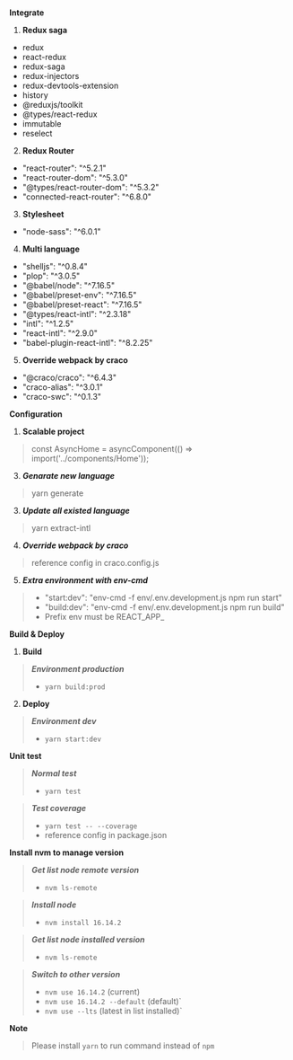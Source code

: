 

###
**Integrate**

1. **Redux saga**

- redux
- react-redux
- redux-saga
- redux-injectors
- redux-devtools-extension
- history
- @reduxjs/toolkit
- @types/react-redux
- immutable
- reselect

2. **Redux Router**

- "react-router": "^5.2.1"
- "react-router-dom": "^5.3.0"
- "@types/react-router-dom": "^5.3.2"
- "connected-react-router": "^6.8.0"

3. **Stylesheet**

- "node-sass": "^6.0.1"

4. **Multi language**

- "shelljs": "^0.8.4"
- "plop": "^3.0.5"
- "@babel/node": "^7.16.5"
- "@babel/preset-env": "^7.16.5"
- "@babel/preset-react": "^7.16.5"
- "@types/react-intl": "^2.3.18"
- "intl": "^1.2.5"
- "react-intl": "^2.9.0"
- "babel-plugin-react-intl": "^8.2.25"

5. **Override webpack by craco**

- "@craco/craco": "^6.4.3"
- "craco-alias": "^3.0.1"
- "craco-swc": "^0.1.3"

**Configuration**

1.  **Scalable project**

> const AsyncHome = asyncComponent(() => import('../components/Home'));

3.  **_Genarate new language_**

> yarn generate

3.  **_Update all existed language_**

> yarn extract-intl

4.  **_Override webpack by craco_**

> reference config in craco.config.js

5.  **_Extra environment with env-cmd_**

> - "start:dev": "env-cmd -f env/.env.development.js npm run start"
> - "build:dev": "env-cmd -f env/.env.development.js npm run build"
> - Prefix env must be REACT_APP\_

**Build & Deploy**

1.  **Build**

> **_Environment production_**
> - `yarn build:prod`

2.  **Deploy**

> **_Environment dev_**
> - `yarn start:dev`

**Unit test**

> **_Normal test_**
> - `yarn test`

> **_Test coverage_**
> - `yarn test -- --coverage`
> - reference config in package.json

**Install nvm to manage version**

> **_Get list node remote version_**
> - `nvm ls-remote`

> **_Install node_**
> - `nvm install 16.14.2`

> **_Get list node installed version_**
> - `nvm ls-remote`

> **_Switch to other version_**
> - `nvm use 16.14.2` (current)
> - `nvm use 16.14.2 --default` (default)`
> - `nvm use --lts` (latest in list installed)`

**Note**

> Please install `yarn` to run command instead of `npm`
